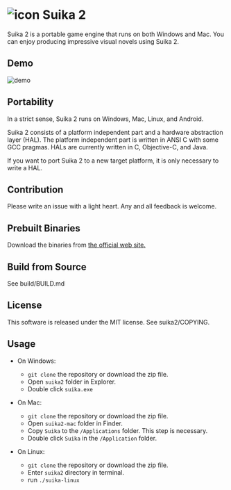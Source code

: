 ![icon](https://github.com/ktabata/suika2/raw/master/doc/icon.png "icon") Suika 2
=================================================================================

Suika 2 is a portable game engine that runs on both Windows and Mac. You can enjoy producing impressive visual novels using Suika 2.

## Demo

![demo](https://github.com/ktabata/suika2/raw/master/doc/screenshot.jpg "screenshot")

## Portability

In a strict sense, Suika 2 runs on Windows, Mac, Linux, and Android.

Suika 2 consists of a platform independent part and a hardware abstraction layer (HAL). The platform independent part is written in ANSI C with some GCC pragmas. HALs are currently written in C, Objective-C, and Java.

If you want to port Suika 2 to a new target platform, it is only necessary to write a HAL.

## Contribution

Please write an issue with a light heart. Any and all feedback is welcome.

## Prebuilt Binaries

Download the binaries from [the official web site.](http://luxion.jp/s2/dl.html)

## Build from Source

See build/BUILD.md

## License

This software is released under the MIT license. See suika2/COPYING.

## Usage

* On Windows:
    * `git clone` the repository or download the zip file.
    * Open `suika2` folder in Explorer.
    * Double click `suika.exe`

* On Mac:
    * `git clone` the repository or download the zip file.
    * Open `suika2-mac` folder in Finder.
    * Copy `Suika` to the `/Applications` folder. This step is necessary.
    * Double click `Suika` in the `/Application` folder.

* On Linux:
    * `git clone` the repository or download the zip file.
    * Enter `suika2` directory in terminal.
    * run `./suika-linux`
